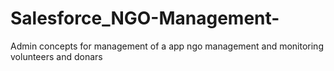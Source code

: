 # Salesforce_NGO-Management-
Admin concepts for management of a app ngo management and monitoring volunteers and donars
